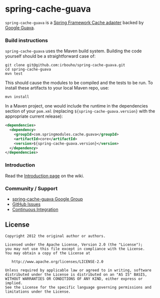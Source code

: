 # spring-cache-guava

`spring-cache-guava` is a [Spring Framework Cache adapter](http://static.springsource.org/spring/docs/3.2.x/spring-framework-reference/html/cache.html#cache-plug)
backed by [Google Guava](http://code.google.com/p/guava-libraries/).

### Build instructions

`spring-cache-guava` uses the Maven build system. Building the code yourself
should be a straightforward case of:

    git clone git@github.com:irbouho/spring-cache-guava.git
    cd spring-cache-guava
    mvn test

This should cause the modules to be compiled and the tests to be run. To
install these artifacts to your local Maven repo, use:

    mvn install

In a Maven project, one would include the runtime in the dependencies section
of your `pom.xml` (replacing `${spring-cache-guava.version}` with the
appropriate current release):

```xml
<dependencies>
  <dependency>
    <groupId>com.springmodules.cache.guava</groupId>
    <artifactId>core</artifactId>
    <version>${spring-cache-guava.version}</version>
  </dependency>
</dependencies>
```

### Introduction
Read the [Introduction page](https://github.com/irbouho/spring-cache-guava/wiki/Introduction) on the wiki.


### Community / Support

* [spring-cache-guava Google Group](https://groups.google.com/forum/?fromgroups#!forum/spring-cache-guava)
* [GitHub Issues](https://github.com/irbouho/spring-cache-guava/issues)
* [Continuous Integration](https://travis-ci.org/irbouho/spring-cache-guava/builds)

License
-------

    Copyright 2012 the original author or authors.

    Licensed under the Apache License, Version 2.0 (the "License");
    you may not use this file except in compliance with the License.
    You may obtain a copy of the License at

       http://www.apache.org/licenses/LICENSE-2.0

    Unless required by applicable law or agreed to in writing, software
    distributed under the License is distributed on an "AS IS" BASIS,
    WITHOUT WARRANTIES OR CONDITIONS OF ANY KIND, either express or implied.
    See the License for the specific language governing permissions and
    limitations under the License.
